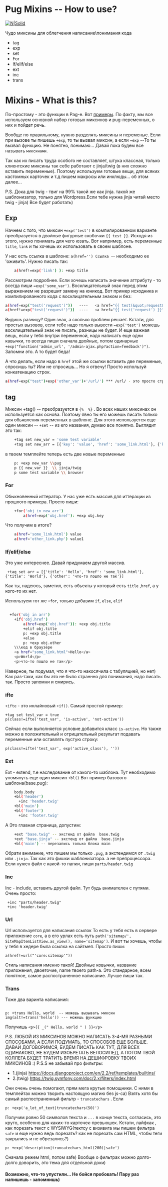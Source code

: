 
# Pug Mixins -- How to use?

[![N|Solid](https://webcase.studio/wp-content/themes/webcase/build/static/images/logo3.svg)](https://webcase.studio/)

<!--[![Build Status](https://travis-ci.org/joemccann/dillinger.svg?branch=master)](https://gitlab.com/web_case/wordpress_starter)-->

Чудо миксины для облегчения написание\понимания кода
  - tag    
  - exp
  - set
  - For
  - If/elif/else
  - ext
  - inc
  - trans


# Mixins -  What is this?
По-простому - это функции в Pag-e. Вот [примеры](https://pugjs.org/language/mixins.html).
По факту, мы все используем основной набор готовых миксинов и pug-переменных, о них и пойдет речь. 

Вообще по правильному, нужно разделять миксины и переменые. Если при вызове ты пишешь `+exp`, то ты вызвал миксин, а если `=exp` --То ты вызвал функцию. Не понятно, понимаю...  Давай пока будем все называть `миксинами`. 

Так как их писать труда особого не составляет, штука классная, только клиентские миксины так себе работают с jinja/twig (в них сложно вставить переменные). Поэтому используем готовые вещи, для всяких кастомных карточек и т.д пишем макросы или инклюды... об этом далее... 

P.S. Дока для twig - твиг на 99% такой же как jinja. такой же шаблонизатор, только для  Wordpress.Если тебе нужна jinja читай место twig - jinja) Все будет работать)

## Exp

Начнем с того, что миксин ` +exp('test') ` в компилированном варианте преобразуется в двойные фигурные скобочки `{{ test }}`.  Исходя из этого, нужно понимать для чего юзать. Вот например, есть переменные `title`, `link` и ты хочешь их использовать в своем шаблоне.

У нас есть ссылка в шаблоне: `a(href='') Ссылка `-- необходимо ее 'оживить'. 
Нужно писать так:
```sh
    a(href!=exp('link') ): +exp title
```

Рассмотрим подробнее. Если хочешь написать значение аттрибуту - то всегда пиши `=exp('some_var')`. Восклицательный знак перед этим выражением не разрешит замену на юникод. Вот пример исходника и компилированного кода с восклицательным знаком и без:
```sh
a(href=exp("test('request')"))   ----   <a href="{{ test(&quot;request&quot;) }}"></a>
a(href!=exp("test('request')"))  ----   <a href="{{ test('request') }}"></a>
```
Видишь разницу? Один знак, а сколько проблем решает. Кстати, для простых вызовов, если тебе надо только вывести `=exp('test')` можешь восклицательный знак не писать, разницы не будет. И еще важная вещь, если у тебя внутри переменной, надо написать еще одни кавычки, то всегда пиши сначала двойные, потом одинарные `+exp("function('admin_url', '/admin-ajax.php?action=feedback')")`. Запомни это. А то будет беда!

А что делать, если надо в `href` этой же ссылки вставить две переменые, спросишь ты? Или не спросишь... Но я отвечу! Просто используй конкатенацию строк. 

```sh
a(href=exp("test")+exp('other_var')+'/url/') *** /url/ - это просто строка(и восклицательный знак тут тоже не надо)
```
## tag
Миксин +tag() -- преобразуется в `{%  %}` . Во всех наших миксинах он используется как основа. Поэтому явно ты его можешь писать только для обьявления переменных в шаблоне. Для этого используется еще один миксин -- `+set` -- из его названия, думаю все понятно. Выглядит это так:  
``` sh
    +tag set new_var = 'some test variable'
    +tag set new_arr = [{'key': 'value', 'href': 'some_link.html'}, {'key': 'value1', 'href': 'other_link.php'}]
```
в твоем темплейте теперь есть две новые переменные

```sh
    p: +exp new_var \\pug 
    p {{ new_var }}  \\ jinja/twig 
    p some test variable \\ browser 
```
### For
Обыкновенный иттератор. У нас уже есть массив для иттерации из прошлого примера. Просто пиши: 
```sh
    +for('obj in new_arr')
        a(href=exp('obj.href'): +exp obj.key
```
Что получим в итоге? 
```sh
    a(href='some_link.html') value 
    a(href='other_link.php') value1 
```
###  If/elif/else

Это уже интереснее. 
Давай придумаем другой массив. 
   
     +tag set arr = [{'title': 'Hello', 'href': 'some_link.html'}, {'title': 'World'}, {'other': 'что-то пошло не так'}]

Как ты, надеюсь, заметил, есть обьекты у который есть `title` ,`href`, а у кого-то их нет.

Используем тот же `+for`, только добавим `if`, `else`, `elif`

```sh
   
  +for('obj in arr')
    +if('obj.href')
        a(href=exp('obj.href')): +exp obj.title
        +elif obj.title 
        p: +exp obj.title
        +else
        p: +exp obj.other
    \\\код в браузере 
    <a href="some_link.html">Hello</a>
    <p>World</p>
    <p>что-то пошло не так</p>
```
Наверное, ты подумал, что я что-то накосячила с табуляцией, но нет) Как раз-таки, как бы это не было страннно для понимания, надо писать так. Просто запомни и смирись. 

### ifte
`+ifte` - это инлайновый `+if()`. Самый простой пример:
```
+tag set test_var = true
p(class!=ifte('test_var', 'is-active', 'not-active'))
```
Сейчас если выполняется условие добавится класс `is-active`. Но также можно в положительный и отрицательный результат подавать переменные или оставлять пустую строку: 

```
p(class!=ifte('test_var', exp('active_class'), ''))

```

### Ext
Ext - extend, т.е наследование от какого-то шаблона. Тут необходимо упомянуть еще один миксин `+bl()`
Вот пример базового шаблона(base.pug):
```sh
    body.body
    +bl('header')
      +inc 'header.twig'
    +bl('main')
    +bl('footer')
      +inc 'footer.twig'
```
А Это главная страница, допустим:
```sh 
    +ext "base.twig" -- экстенд от файла  base.twig
    +ext "base.jinja" -- экстенд от файла  base.jinja
    +bl('main') -- перезапись только блока main
```
Обрати внимание, что пишем мы только   `.pug`, a экстендимся от `.twig` или `.jinja`. Так как это фишки шаблонизатора. а не препроцессора. Если нужен файл с какой-то папки, пиши `parts/header.twig`

### Inc
Inc - include, вставить другой файл. Тут будь внимателен с путями. 
Очень просто:
```
 +inc "parts/header.twig"
 +inc 'header.twig'
```
### Url
Url используется для написания ссылок 
То есть у тебя есть в сервере приложение `core`, а в его урлах есть путь `path('sitemap/', SiteMapItemListView.as_view(), name='sitemap')`. И вот ты хочешь, чтобы у тебя в хедере была ссылка на сайтмеп. Просто пиши: 
```
a(href!=url("'core:sitemap'"))
```
Стиль написания именно такой! Двойные ковычки, название приложения, двоеточие, name твоего path-a. Это стандарное, всем понятное, самое распостраненное написание. Лучше пиши так.
### Trans
Тоже два варинта написания:
```

p: +trans Hello, world  -- можешь вызывать миксин
img(alt!=trans('hello')) --- можешь функцию

```
Получишь `<p>{{ _(" Hello, world " ) }}</p>`

P.S. ЛЮБОЙ ИЗ МИКСИНОВ МОЖНО НАПИСАТЬ 3-4-МЯ РАЗНЫМИ СПОСОБАМИ, А ЕСЛИ ПОДУМАТЬ, ТО СПОСОБОВ ЕЩЕ БОЛЬШЕ. ДАВАЙ ДОГОВОРИМСЯ, БУДЕМ ПИСАТЬ КАК ТУТ, ДЛЯ ВСЕХ ОДИНАКОВО, НЕ БУДЕМ ИЗОБРЕТАТЬ ВЕЛОСИПЕД, А ПОТОМ ТВОЙ КОЛЛЕГА БУДЕТ ТРАТИТЬ ВРЕМЯ НА ДЕШИФРОВКУ ТВОИХ МИКСИНОВ :)
P.S.S не забывай про фильтры: 
  - 1.(jinja) https://docs.djangoproject.com/en/2.2/ref/templates/builtins/
  - 2.(twig) https://twig.symfony.com/doc/2.x/filters/index.html
  
 Они очень очень помогают, прям мега крутые помощники. С ними в темплейтах можно творить настоящую магию без js-са) Взять хотя бы самый распостраненный фильтр - `truncatechars` . Если 
  ```
  p: +exp('a_lot_of_text|truncatechars(50)')
  ```
 Получим ровно 50 символов текста и `...` в конце текста, согласись, это круто, особенно для каких-то карточек-превьюшек. 
 Кстати, лайфхак , как порезать текст с WYSIWYG(тектсу с визивига мы пишем фильтра `safe` и еще нужно ведь порезать? как не порезать сам HTML, чтобы теги закрылись и не обрезались?)
 ```
 p: +exp('description|truncatechars_html(200)|safe')
 ```
 Cначала режем html, потом safe)
 Вообще о фильтрах можно долго-долго доворить, это тема для отдельной доки) 
 
 
 
 
#### Возможно, что-то упустили... Не бойся пробовать! Пару раз напишешь - запомнишь) 

